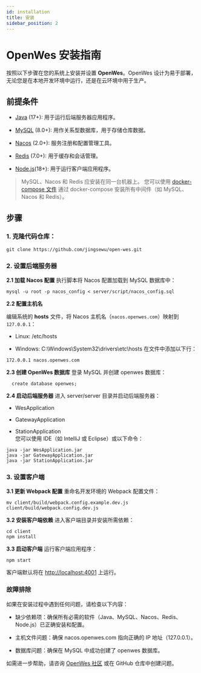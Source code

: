 ```yaml
---
id: installation
title: 安装
sidebar_position: 2
---
```


# OpenWes 安装指南

按照以下步骤在您的系统上安装并设置 **OpenWes**。OpenWes 设计为易于部署，无论您是在本地开发环境中运行，还是在云环境中用于生产。

## 前提条件

*   [Java](https://www.java.com/) (17+): 用于运行后端服务器应用程序。

*   [MySQL](https://www.mysql.com/) (8.0+): 用作关系型数据库，用于存储仓库数据。

*   [Nacos](https://nacos.io/) (2.0+): 服务注册和配置管理工具。

*   [Redis](https://redis.io/) (7.0+): 用于缓存和会话管理。

*   [Node.js](https://nodejs.org/)(18+): 用于运行客户端应用程序。

> MySQL、Nacos 和 Redis 应安装在同一台机器上。 您可以使用 [docker-compose 文件](../../static/docker/docker-compose.yml) 通过 docker-compose 安装所有中间件（如 MySQL、Nacos 和 Redis）。

## 步骤

### 1\. 克隆代码仓库：

```
git clone https://github.com/jingsewu/open-wes.git
```

### 2\. 设置后端服务器

**2.1 加载 Nacos 配置**
执行脚本将 Nacos 配置加载到 MySQL 数据库中：

```
mysql -u root -p nacos_config < server/script/nacos_config.sql
```

**2.2 配置主机名**

编辑系统的 **hosts** 文件，将 Nacos 主机名（`nacos.openwes.com`）映射到 `127.0.0.1`：

*   Linux: /etc/hosts

*   Windows: C:\Windows\System32\drivers\etc\hosts
    在文件中添加以下行：

```
172.0.0.1 nacos.openwes.com
```

**2.3 创建 OpenWes 数据库** 登录 MySQL 并创建 openwes 数据库：

```
  create database openwes;
```

**2.4 启动后端服务器** 进入 server/server 目录并启动后端服务器：

*   WesApplication

*   GatewayApplication

*   StationApplication  
您可以使用 IDE（如 IntelliJ 或 Eclipse）或以下命令：

```
java -jar WesApplication.jar
java -jar GatewayApplication.jar
java -jar StationApplication.jar
```

### 3\. 设置客户端

**3.1 更新 Webpack 配置** 重命名开发环境的 Webpack 配置文件：

```
mv client/build/webpack.config.example.dev.js client/build/webpack.config.dev.js
```

**3.2 安装客户端依赖** 进入客户端目录并安装所需依赖：

```
cd client
npm install
```

**3.3 启动客户端** 运行客户端应用程序：

```
npm start
```

客户端默认将在 [http://localhost:4001](http://localhost:4001/) 上运行。

### 故障排除

如果在安装过程中遇到任何问题，请检查以下内容：

*   缺少依赖项：确保所有必需的软件（Java、MySQL、Nacos、Redis、Node.js）已正确安装和配置。

*   主机文件问题：确保 nacos.openwes.com 指向正确的 IP 地址（127.0.0.1）。

*   数据库问题：确保在 MySQL 中成功创建了 openwes 数据库。
    
如需进一步帮助，请咨询 [OpenWes 社区](https://github.com/jingsewu/open-wes/issues) 或在 GitHub 仓库中创建问题。
